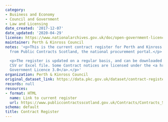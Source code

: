 ```yaml
---
category:
- Business and Economy
- Council and Government
- Law and Licensing
date_created: '2017-12-07'
date_updated: '2020-04-29'
license: https://www.nationalarchives.gov.uk/doc/open-government-licence/version/3/
maintainer: Perth & Kinross Council
notes: '<p>This is the current contract register for Perth and Kinross Council, pulled
  from Public Contracts Scotland, the national procurement portal.</p>

  <p>The register is updated on a regular basis, and can be downloaded as either a
  CSV or Excel file. Some Contract notices are licensed under the <a href="" title="http://www.nationalarchives.gov.uk/doc/open-government-licence/">Open
  Government Licence 3.0</a>.</p>'
organization: Perth & Kinross Council
original_dataset_link: https://data.pkc.gov.uk/dataset/contract-register
records: null
resources:
- format: HTML
  name: Link to current register
  url: https://www.publiccontractsscotland.gov.uk/Contracts/Contracts_Search.aspx?AuthID=AA00372
schema: default
title: Contract Register
---
```

